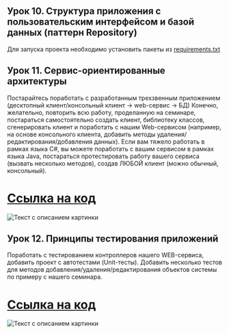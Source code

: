 ## Урок 10. Структура приложения с пользовательским интерфейсом и базой данных (паттерн Repository)

Для запуска проекта необходимо установить пакеты из [requirements.txt](requirements.txt)

## Урок 11. Сервис-ориентированные архитектуры

Постарайтесь поработать с разработанным трехзвенным приложением (десктопный клиент/консольный клиент -> web-сервис ->
БД)
Конечно, желательно, повторить всю работу, проделанную на семинаре, постараться самостоятельно создать клиент,
библиотеку классов, сгенерировать клиент и поработать с нашим Web-сервисом (например, на основе консольного клиента,
добавить методы удаления/редактирования/добавления данных).
Если вам тяжело работать в рамках языка C#, вы можете поработать с вашим сервисом в рамках языка Java, постараться
протестировать работу вашего сервиса (вызвать несколько методов), создав ЛЮБОЙ клиент (можно обычный, консольный).

# [Ссылка на код](https://github.com/LightlanaDr/ArchitecturaSem10/tree/f1e41f174480a5abbf529e4d6b232027b1e9f595/cliet_console)

<image src="images/img.png" alt="Текст с описанием картинки">


## Урок 12. Принципы тестирования приложений

Поработать с тестированием контроллеров нашего WEB-сервиса, добавить проект с автотестами (Unit-тесты).
Добавить несколько тестов для методов добавления/удаления/редактирования объектов системы по примеру с нашего семинара.

# [Ссылка на код](https://github.com/LightlanaDr/ArchitecturaSem10/tree/00c8eeff36f68825a27b55af2e8fddc6cee2467f/tests)

<image src="images/img_1.png" alt="Текст с описанием картинки">
